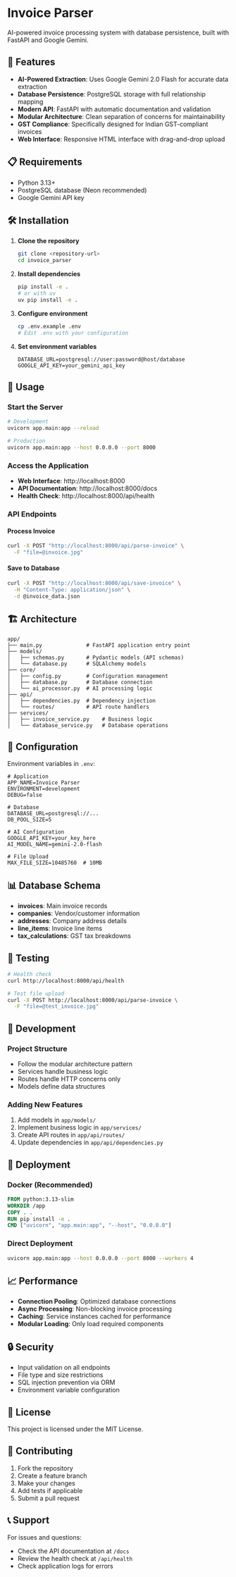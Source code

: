 # Invoice Parser

AI-powered invoice processing system with database persistence, built with FastAPI and Google Gemini.

## 🚀 Features

- **AI-Powered Extraction**: Uses Google Gemini 2.0 Flash for accurate data extraction
- **Database Persistence**: PostgreSQL storage with full relationship mapping
- **Modern API**: FastAPI with automatic documentation and validation
- **Modular Architecture**: Clean separation of concerns for maintainability
- **GST Compliance**: Specifically designed for Indian GST-compliant invoices
- **Web Interface**: Responsive HTML interface with drag-and-drop upload

## 📋 Requirements

- Python 3.13+
- PostgreSQL database (Neon recommended)
- Google Gemini API key

## 🛠️ Installation

1. **Clone the repository**
   ```bash
   git clone <repository-url>
   cd invoice_parser
   ```

2. **Install dependencies**
   ```bash
   pip install -e .
   # or with uv
   uv pip install -e .
   ```

3. **Configure environment**
   ```bash
   cp .env.example .env
   # Edit .env with your configuration
   ```

4. **Set environment variables**
   ```env
   DATABASE_URL=postgresql://user:password@host/database
   GOOGLE_API_KEY=your_gemini_api_key
   ```

## 🚀 Usage

### Start the Server

```bash
# Development
uvicorn app.main:app --reload

# Production
uvicorn app.main:app --host 0.0.0.0 --port 8000
```

### Access the Application

- **Web Interface**: http://localhost:8000
- **API Documentation**: http://localhost:8000/docs
- **Health Check**: http://localhost:8000/api/health

### API Endpoints

#### Process Invoice
```bash
curl -X POST "http://localhost:8000/api/parse-invoice" \
  -F "file=@invoice.jpg"
```

#### Save to Database
```bash
curl -X POST "http://localhost:8000/api/save-invoice" \
  -H "Content-Type: application/json" \
  -d @invoice_data.json
```

## 🏗️ Architecture

```
app/
├── main.py              # FastAPI application entry point
├── models/
│   ├── schemas.py       # Pydantic models (API schemas)
│   └── database.py      # SQLAlchemy models
├── core/
│   ├── config.py        # Configuration management
│   ├── database.py      # Database connection
│   └── ai_processor.py  # AI processing logic
├── api/
│   ├── dependencies.py  # Dependency injection
│   └── routes/          # API route handlers
├── services/
│   ├── invoice_service.py    # Business logic
│   └── database_service.py   # Database operations
```

## 🔧 Configuration

Environment variables in `.env`:

```env
# Application
APP_NAME=Invoice Parser
ENVIRONMENT=development
DEBUG=false

# Database
DATABASE_URL=postgresql://...
DB_POOL_SIZE=5

# AI Configuration  
GOOGLE_API_KEY=your_key_here
AI_MODEL_NAME=gemini-2.0-flash

# File Upload
MAX_FILE_SIZE=10485760  # 10MB
```

## 📊 Database Schema

- **invoices**: Main invoice records
- **companies**: Vendor/customer information
- **addresses**: Company address details
- **line_items**: Invoice line items
- **tax_calculations**: GST tax breakdowns

## 🧪 Testing

```bash
# Health check
curl http://localhost:8000/api/health

# Test file upload
curl -X POST http://localhost:8000/api/parse-invoice \
  -F "file=@test_invoice.jpg"
```

## 📝 Development

### Project Structure
- Follow the modular architecture pattern
- Services handle business logic
- Routes handle HTTP concerns only
- Models define data structures

### Adding New Features
1. Add models in `app/models/`
2. Implement business logic in `app/services/`
3. Create API routes in `app/api/routes/`
4. Update dependencies in `app/api/dependencies.py`

## 🚀 Deployment

### Docker (Recommended)
```dockerfile
FROM python:3.13-slim
WORKDIR /app
COPY . .
RUN pip install -e .
CMD ["uvicorn", "app.main:app", "--host", "0.0.0.0"]
```

### Direct Deployment
```bash
uvicorn app.main:app --host 0.0.0.0 --port 8000 --workers 4
```

## 📈 Performance

- **Connection Pooling**: Optimized database connections
- **Async Processing**: Non-blocking invoice processing
- **Caching**: Service instances cached for performance
- **Modular Loading**: Only load required components

## 🔒 Security

- Input validation on all endpoints
- File type and size restrictions
- SQL injection prevention via ORM
- Environment variable configuration

## 📄 License

This project is licensed under the MIT License.

## 🤝 Contributing

1. Fork the repository
2. Create a feature branch
3. Make your changes
4. Add tests if applicable
5. Submit a pull request

## 📞 Support

For issues and questions:
- Check the API documentation at `/docs`
- Review the health check at `/api/health`
- Check application logs for errors
